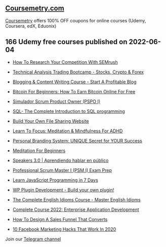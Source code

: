 ## [**Coursemetry.com**](https://coursemetry.com/)

[Coursemetry](https://coursemetry.com/) offers 100% OFF coupons for online courses (Udemy, Coursera, edX, Eduonix)

## **166 Udemy free courses published on 2022-06-04**

* [How To Research Your Competition With SEMrush](https://coursemetry.com/how-to-research-your-competition-with-semrush/)

* [Technical Analysis Trading Bootcamp - Stocks, Crypto & Forex](https://coursemetry.com/technical-analysis-trading-bootcamp-stocks-crypto-forex/)

* [Blogging & Content Writing Course - Start A Profitable Blog](https://coursemetry.com/blogging-content-writing-course-start-a-profitable-blog/)

* [Bitcoin For Beginners: How To Earn Bitcoin Online For Free](https://coursemetry.com/bitcoin-for-beginners-how-to-earn-bitcoin-online-for-free/)

* [Simulador Scrum Product Owner (PSPO I)](https://coursemetry.com/simulador-scrum-product-owner-pspo-i/)

* [SQL- The Complete Introduction to SQL programming](https://coursemetry.com/sql-the-complete-introduction-to-sql-programming/)

* [Build Your Own File Sharing Website](https://coursemetry.com/build-your-own-file-sharing-website/)

* [Learn To Focus: Meditation & Mindfulness For ADHD](https://coursemetry.com/learn-to-focus-meditation-mindfulness-for-adhd/)

* [Personal Branding System: UNIQUE Secret for YOUR Success](https://coursemetry.com/personal-branding-system-unique-secret-for-your-success/)

* [Meditation For Beginners](https://coursemetry.com/meditation-for-beginners/)

* [Speakers 3.0 | Aprendiendo hablar en público](https://coursemetry.com/speakers-3-0-aprendiendo-hablar-en-publico/)

* [Professional Scrum Master I (PSM I) Exam Prep](https://coursemetry.com/professional-scrum-master-i-psm-i-exam-prep/)

* [Learn JavaScript Programming in 7 Days](https://coursemetry.com/learn-javascript-programming-in-7-days/)

* [WP Plugin Development - Build your own plugin!](https://coursemetry.com/wp-plugin-development-build-your-own-plugin/)

* [The Complete English Idioms Course - Master English Idioms](https://coursemetry.com/the-complete-english-idioms-course-master-english-idioms/)

* [Complete Course 2022: Enterprise Application Development](https://coursemetry.com/complete-course-2022-enterprise-application-development/)

* [How To Design A Sales Funnel That Converts](https://coursemetry.com/how-to-design-a-sales-funnel-that-converts/)

* [10 Facebook Marketing Hacks That Work In 2020](https://coursemetry.com/10-facebook-marketing-hacks-that-work-in-2020/)


Join our [Telegram channel](https://t.me/coursemetry)